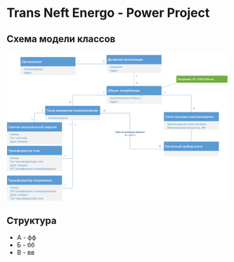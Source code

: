 Trans Neft Energo - Power Project
==============================

## Схема модели классов
![Схема модели](./assets/images/datascheme.png)

## Структура
+ А - фф
+ Б - бб
+ В - вв